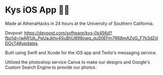 # Kys iOS App 📲💬
Made at AthenaHacks in 24 hours at the University of Southern California.

Devpost: https://devpost.com/software/kys-0s456d?fbclid=IwAR1zk_PqUaJkhv4SuBtjU898owq_guS0EFm7R68mAZgG_F7k3dZijiDOcT4#updates.

Built using Swift and Xcode for the iOS app and Twilio's messaging service. 

Utilized the photoshop service Canva to make our designs and Google's Custom Search Engine to provide our photos.
